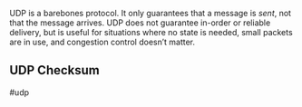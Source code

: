 UDP is a barebones protocol. It only guarantees that a message is *sent*, not that the message arrives. 
UDP does not guarantee in-order or reliable delivery, but is useful for situations where no state is needed, small packets are in use, and congestion control doesn’t matter.

## UDP Checksum

#udp